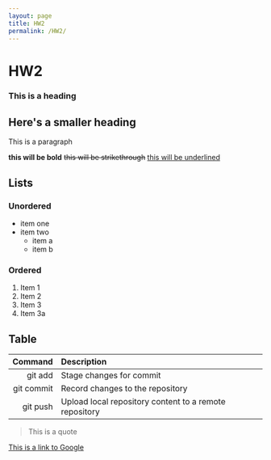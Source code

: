 ```yaml
---
layout: page
title: HW2
permalink: /HW2/
---
```



# HW2

### This is a heading

## Here's a smaller heading

This is a paragraph

**this will be bold** ~~this will be strikethrough~~ <ins>this will be underlined</ins>

## Lists

### Unordered

- item one
- item two
  - item a
  - item b
 
### Ordered

1. Item 1
2. Item 2
3. Item 3
  4. Item 3a

## Table


|Command|Description|
|------:|:-----------|
|git add|Stage changes for commit|
|git commit|Record changes to the repository|
|git push|Upload local repository content to a remote repository|


> This is a quote

[This is a link to Google](https://google.com)
